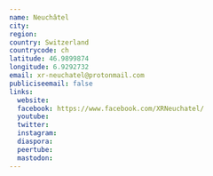 ```yaml
---
name: Neuchâtel
city:
region:
country: Switzerland
countrycode: ch
latitude: 46.9899874
longitude: 6.9292732
email: xr-neuchatel@protonmail.com
publiciseemail: false
links:
  website:
  facebook: https://www.facebook.com/XRNeuchatel/
  youtube:
  twitter:
  instagram:
  diaspora:
  peertube:
  mastodon:
---
```

